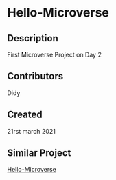 # Hello-Microverse
## Description
First Microverse Project on Day 2

## Contributors
Didy

## Created
21rst march 2021


## Similar Project
[Hello-Microverse](https://github.com/diarisdiakite/Hello-Microverse/pull/1)
